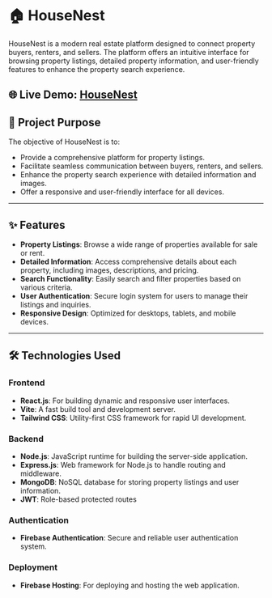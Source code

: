 # 🏠 HouseNest


HouseNest is a modern real estate platform designed to connect property buyers, renters, and sellers. The platform offers an intuitive interface for browsing property listings, detailed property information, and user-friendly features to enhance the property search experience.


## 🌐 Live Demo: [HouseNest](https://housenest-4791e.web.app/)



## 🎯 Project Purpose

The objective of HouseNest is to:

- Provide a comprehensive platform for property listings.
- Facilitate seamless communication between buyers, renters, and sellers.
- Enhance the property search experience with detailed information and images.
- Offer a responsive and user-friendly interface for all devices.

---



## ✨ Features

- **Property Listings**: Browse a wide range of properties available for sale or rent.
- **Detailed Information**: Access comprehensive details about each property, including images, descriptions, and pricing.
- **Search Functionality**: Easily search and filter properties based on various criteria.
- **User Authentication**: Secure login system for users to manage their listings and inquiries.
- **Responsive Design**: Optimized for desktops, tablets, and mobile devices.

---


## 🛠️ Technologies Used

### Frontend

- **React.js**: For building dynamic and responsive user interfaces.
- **Vite**: A fast build tool and development server.
- **Tailwind CSS**: Utility-first CSS framework for rapid UI development.

### Backend

- **Node.js**: JavaScript runtime for building the server-side application.
- **Express.js**: Web framework for Node.js to handle routing and middleware.
- **MongoDB**: NoSQL database for storing property listings and user information.
- **JWT**: Role-based protected routes

### Authentication

- **Firebase Authentication**: Secure and reliable user authentication system.

### Deployment

- **Firebase Hosting**: For deploying and hosting the web application.
